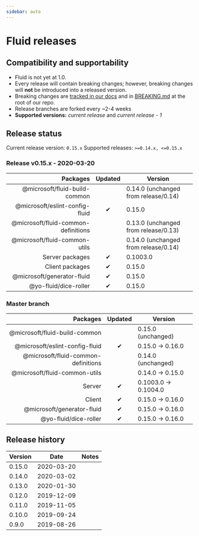 ```yaml
---
sidebar: auto
---
```


# Fluid releases

## Compatibility and supportability

- Fluid is not yet at 1.0.
- Every release will contain breaking changes; however, breaking changes will **not** be
  introduced into a released version.
- Breaking changes are [tracked in our docs](./breaking-changes.md) and in
  [BREAKING.md](https://github.com/microsoft/FluidFramework/blob/master/BREAKING.md) at the root of our repo.
- Release branches are forked every ~2-4 weeks
- **Supported versions:** _current release_ and _current release - 1_


## Release status

Current release version: `0.15.x`
Supported releases: `>=0.14.x, <=0.15.x`

### Release v0.15.x - 2020-03-20

| Packages                            | Updated | Version                              |
| ----------------------------------: | :-----: | ------------------------------------ |
| @microsoft/fluid-build-common       |         | 0.14.0 (unchanged from release/0.14) |
| @microsoft/eslint-config-fluid      | ✔       | 0.15.0                               |
| @microsoft/fluid-common-definitions |         | 0.13.0 (unchanged from release/0.13) |
| @microsoft/fluid-common-utils       |         | 0.14.0 (unchanged from release/0.14) |
| Server packages                     | ✔       | 0.1003.0                             |
| Client packages                     | ✔       | 0.15.0                               |
| @microsoft/generator-fluid          | ✔       | 0.15.0                               |
| @yo-fluid/dice-roller               | ✔       | 0.15.0                               |

### Master branch

| Packages                            | Updated | Version              |
| ----------------------------------: | :-----: | -------------------- |
| @microsoft/fluid-build-common       |         | 0.15.0 (unchanged)   |
| @microsoft/eslint-config-fluid      | ✔       | 0.15.0 -> 0.16.0     |
| @microsoft/fluid-common-definitions |         | 0.14.0 (unchanged)   |
| @microsoft/fluid-common-utils       |         | 0.14.0 -> 0.15.0     |
| Server                              | ✔       | 0.1003.0 -> 0.1004.0 |
| Client                              | ✔       | 0.15.0 -> 0.16.0     |
| @microsoft/generator-fluid          | ✔       | 0.15.0 -> 0.16.0     |
| @yo-fluid/dice-roller               | ✔       | 0.15.0 -> 0.16.0     |


## Release history

| Version | Date       | Notes |
| ------- | ---------- | ----- |
| 0.15.0  | 2020-03-20 |       |
| 0.14.0  | 2020-03-02 |       |
| 0.13.0  | 2020-01-30 |       |
| 0.12.0  | 2019-12-09 |       |
| 0.11.0  | 2019-11-05 |       |
| 0.10.0  | 2019-09-24 |       |
| 0.9.0   | 2019-08-26 |       |
